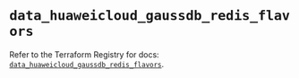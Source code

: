 # `data_huaweicloud_gaussdb_redis_flavors`

Refer to the Terraform Registry for docs: [`data_huaweicloud_gaussdb_redis_flavors`](https://registry.terraform.io/providers/huaweicloud/huaweicloud/1.71.1/docs/data-sources/gaussdb_redis_flavors).
